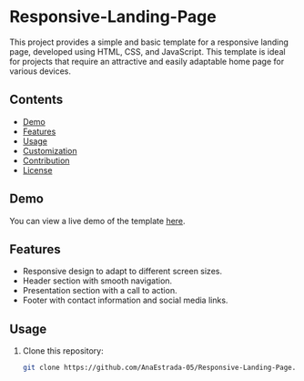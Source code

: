 # Responsive-Landing-Page

This project provides a simple and basic template for a responsive landing page, developed using HTML, CSS, and JavaScript. This template is ideal for projects that require an attractive and easily adaptable home page for various devices.

## Contents

- [Demo](#demo)
- [Features](#features)
- [Usage](#usage)
- [Customization](#customization)
- [Contribution](#contribution)
- [License](#license)

## Demo

You can view a live demo of the template [here](#).

## Features

- Responsive design to adapt to different screen sizes.
- Header section with smooth navigation.
- Presentation section with a call to action.
- Footer with contact information and social media links.

## Usage

1. Clone this repository:

   ```bash
   git clone https://github.com/AnaEstrada-05/Responsive-Landing-Page.git
